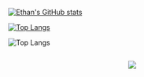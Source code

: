 [![Ethan's GitHub stats](https://github-readme-stats.vercel.app/api?username=wanna-bornb-disciplinant&count_private=true&&show_icons=true&theme=tokyonight)](https://github.com/anuraghazra/github-readme-stats)

[![Top Langs](https://github-readme-stats.vercel.app/api/top-langs/?username=wanna-bornb-disciplinant)](https://github.com/anuraghazra/github-readme-stats)

![Top Langs](https://github-readme-stats.vercel.app/api/top-langs/?username=wanna-bornb-disciplinant&layout=compact&theme=tokyonight)

## <div align="center"> <img src="https://github-profile-trophy.vercel.app/?username=sun0225SUN" /> </div>
